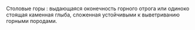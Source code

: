 ---
---

Столовые горы
: выдающаяся оконечность горного отрога или одиноко стоящая каменная глыба, сложенная устойчивыми к выветриванию горными породами.

